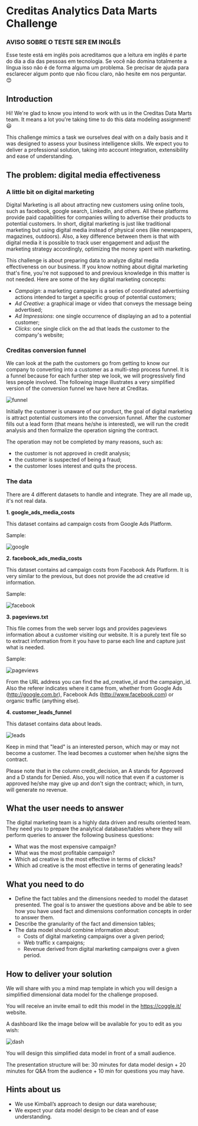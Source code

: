 # Creditas Analytics Data Marts Challenge

### AVISO SOBRE O TESTE SER EM INGLÊS

Esse teste está em inglês pois acreditamos que a leitura em inglês é parte do dia a dia das pessoas em tecnologia. Se você não domina totalmente a língua isso não é de forma alguma um problema. Se precisar de ajuda para esclarecer algum ponto que não ficou claro, não hesite em nos perguntar. :blush:

## Introduction

Hi! We're glad to know you intend to work with us in the Creditas Data Marts team. It means a lot you're taking time to do this data modeling assignment! :smiley:

This challenge mimics a task we ourselves deal with on a daily basis and it was designed to assess your business intelligence skills. We expect you to deliver a professional solution, taking into account integration, extensibility and ease of understanding. 
 
## The problem: digital media effectiveness

### A little bit on digital marketing

Digital Marketing is all about attracting new customers using online tools, such as facebook, google search, LinkedIn, and others. All these platforms provide paid capabilities for companies willing to advertise their products to potential customers. In short, digital marketing is just like traditional marketing but using digital media instead of physical ones (like newspapers, magazines, outdoors). Also, a key difference between them is that with digital media it is possible to track user engagement and adjust the marketing strategy accordingly, optimizing the money spent with marketing.

This challenge is about preparing data to analyze digital media effectiveness on our business. If you know nothing about digital marketing that's fine, you're not supposed to and previous knowledge in this matter is not needed. Here are some of the key digital marketing concepts:

- *Campaign*: a marketing campaign is a series of coordinated advertising actions intended to target a specific group of potential customers;
- *Ad Creative*: a graphical image or video that conveys the message being advertised;
- *Ad Impressions*: one single occurrence of displaying an ad to a potential customer;
- *Clicks*: one single click on the ad that leads the customer to the company's website;
 

### Creditas conversion funnel

We can look at the path the customers go from getting to know our company to converting into a customer as a multi-step process funnel. It is a funnel because for each further step we look, we will progressively find less people involved. The following image illustrates a very simplified version of the conversion funnel we have here at Creditas.

![funnel](conversion_funnel.png)

Initially the customer is unaware of our product, the goal of digital marketing is attract potential customers into the conversion funnel. After the customer fills out a lead form (that means he/she is interested), we will run the credit analysis and then formalize the operation signing the contract.

The operation may not be completed by many reasons, such as:

- the customer is not approved in credit analysis;
- the customer is suspected of being a fraud;
- the customer loses interest and quits the process.
 
### The data

There are 4 different datasets to handle and integrate. They are all made up, it's not real data.

**1. google_ads_media_costs**

This dataset contains ad campaign costs from Google Ads Platform.

Sample:

![google](google_ads_.png)

**2. facebook_ads_media_costs**

This dataset contains ad campaign costs from Facebook Ads Platform. It is very similar to the previous, but does not provide the ad creative id information.

Sample:

![facebook](facebook_ads.png)

**3. pageviews.txt**

This file comes from the web server logs and provides pageviews information about a customer visiting our website. It is a purely text file so to extract information from it you have to parse each line and capture just what is needed.

Sample:
 
![pageviews](pageviews.png)

From the URL address you can find the ad_creative_id and the campaign_id. Also the referer indicates where it came from, whether from Google Ads (http://google.com.br), Facebook Ads (http://www.facebook.com) or organic traffic (anything else).

**4. customer_leads_funnel**

This dataset contains data about leads.

![leads](customer_leads_funnel.png)

Keep in mind that "lead" is an interested person, which may or may not become a customer. The lead becomes a customer when he/she signs the contract.

Please note that in the column credit_decision, an A stands for Approved and a D stands for Denied. Also, you will notice that even if a customer is approved he/she may give up and don't sign the contract; which, in turn, will generate no revenue.
 
## What the user needs to answer

The digital marketing team is a highly data driven and results oriented team. They need you to prepare the analytical database/tables where they will perform queries to answer the following business questions:

- What was the most expensive campaign?
- What was the most profitable campaign?
- Which ad creative is the most effective in terms of clicks?
- Which ad creative is the most effective in terms of generating leads?
  

## What you need to do

- Define the fact tables and the dimensions needed to model the dataset presented. The goal is to answer the questions above and be able to see how you have used fact and dimensions conformation concepts in order to answer them.
- Describe the granularity of the fact and dimension tables;
- The data model should combine information about:
  - Costs of digital marketing campaigns over a given period; 
  - Web traffic x campaigns;
  - Revenue derived from digital marketing campaigns over a given period.

## How to deliver your solution

We will share with you a mind map template in which you will design a simplified dimensional data model for the challenge proposed.

You will receive an invite email to edit this model in the https://coggle.it/ website. 

A dashboard like the image below will be available for you to edit as you wish:

![dash](dash.png)

You will design this simplified data model in front of a small audience. 

The presentation structure will be: 30 minutes for data model design + 20 minutes for Q&A from the audience + 10 min for questions you may have. 
 
## Hints about us
- We use Kimball’s approach to design our data warehouse;
- We expect your data model design to be clean and of ease understanding.
 
